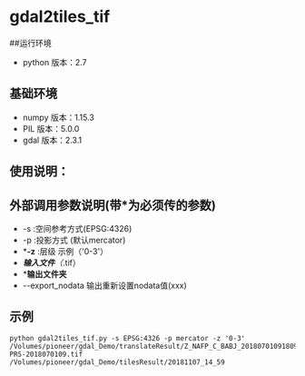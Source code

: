 # gdal2tiles_tif
##运行环境
* python 版本：2.7 
## 基础环境
* numpy 版本：1.15.3
* PIL 版本：5.0.0
* gdal 版本：2.3.1

## 使用说明：


## 外部调用参数说明(带*为必须传的参数)
* -s :空间参考方式(EPSG:4326)
* -p :投影方式 (默认mercator)
* ***-z** :层级 示例（'0-3'）
* ***输入文件**（*.tif）
* ***输出文件夹**
* --export_nodata 输出重新设置nodata值(xxx)

## 示例
```
python gdal2tiles_tif.py -s EPSG:4326 -p mercator -z '0-3' /Volumes/pioneer/gdal_Demo/translateResult/Z_NAFP_C_BABJ_20180701091809_P_CLDAS_RT_ASI_0P0625_HOR-PRS-2018070109.tif /Volumes/pioneer/gdal_Demo/tilesResult/20181107_14_59

```